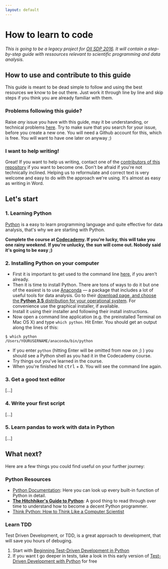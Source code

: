```yaml
---
layout: default
---
```


# How to learn to code

*This is going to be a legacy project for [OII SDP 2016](http://sdp.oii.ox.ac.uk). It will contain a step-by-step guide with ressources relevant to scientific programming and data analysis.*

## How to use and contribute to this guide

This guide is meant to be dead simple to follow and using the best resources we know to be out there. Just work it through line by line and skip steps if you think you are already familiar with them.

### Problems following this guide?

Raise *any* issue you have with this guide, may it be understanding, or technical problems [here](https://github.com/OII-SDP-2016/how-to-learn-to-code/issues). Try to make sure that you search for your issue, before you create a new one. You will need a Github account for this, which is free. You will want to have one later on anyway ;)

### I want to help writing!

Great! If you want to help us writing, contact one of the [contributors of this repository](https://github.com/OII-SDP-2016/how-to-learn-to-code/graphs/contributors) if you want to become one. Don't be afraid if you're not technically inclined. Helping us to reformulate and correct text is very welcome and easy to do with the approach we're using. It's almost as easy as writing in Word.

## Let's start

### 1. Learning Python

[Python](https://python.org) is a easy to learn programming language and quite effective for data analysis, that's why we are starting with Python.

**Complete the course at [Codecademy](https://www.codecademy.com/tracks/python). If you're lucky, this will take you one rainy weekend. If you're unlucky, the sun will come out. Nobody said it's going to be easy ;)**

### 2. Installing Python on your computer

* First it is important to get used to the command line [here](https://www.codecademy.com/courses/learn-the-command-line), if you aren't already.
* Then it is time to install Python. There are tons of ways to do it but one of the easiest is to use [Anaconda](https://www.continuum.io/anaconda) — a package that includes a lot of useful tools for data analysis. Go to their [download page, and choose the **Python 3.5** distribution for your operational system](https://www.continuum.io/downloads). For convenience use the graphical installer, if available.
* Install it using their installer and following their install instructions.
* Now open a command line application (e.g. the preinstalled Terminal on Mac OS X) and type `which python`. Hit Enter. You should get an output along the lines of this:

```
$ which python
/Users/YOURUSERNAME/anaconda/bin/python
```

* If you enter `python` (hitting Enter will be omitted from now on ;) ) you should see a Python shell as you had it in the Codecademy course.
* Try things out you've learned in the course.
* When you're finished hit <kbd>ctrl</kbd> + <kbd>D</kbd>. You will see the command line again.

### 3. Get a good text editor
[...]

### 4. Write your first script
[...]

### 5. Learn pandas to work with data in Python
[...]

## What next?

Here are a few things you could find useful on your further journey:

### Python Resources

* [Python Documentation](https://docs.python.org/3.5/library/multiprocessing.html): Here you can look up every built-in function of Python in detail.
* **[The Hitchhiker's Guide to Python](http://docs.python-guide.org/en/latest/)**: A good thing to read through over time to understand how to become a decent Python programmer.
* [Think Python: How to Think Like a Computer Scientist](http://www.greenteapress.com/thinkpython/thinkpython.html)

### Learn TDD

Test Driven Development, or TDD, is a great approach to development, that will save you hours of debuging.

1. Start with [Beginning Test-Driven Development in Python](http://code.tutsplus.com/tutorials/beginning-test-driven-development-in-python--net-30137)
2. If you want t go deeper in tests, take a look in this early version of [Test-Driven Development with Python](http://chimera.labs.oreilly.com/books/1234000000754/index.html) for free
